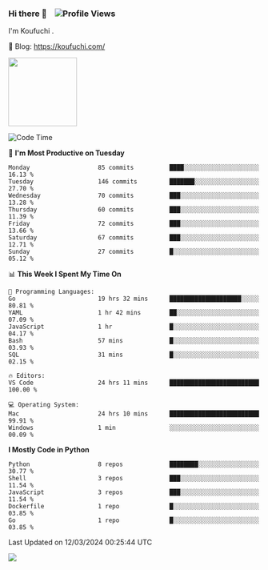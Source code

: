 ### Hi there 👋 &nbsp;&nbsp; ![Profile Views](https://komarev.com/ghpvc/?username=Koufuchi&base=200)

I'm Koufuchi . 

📔 Blog: <https://koufuchi.com/>

<img align="" height="137px" src="https://github-readme-stats-seven-nu-30.vercel.app/api?username=Koufuchi&hide=issues,contribs&show_icons=true&line_height=21&theme=radical&locale=en" />
<!-- <img align="" height="137px" src="https://github-readme-stats-seven-nu-30.vercel.app/api/top-langs/?username=Koufuchi&layout=compact&hide=blade,html,css,pug,scss&theme=radical&locale=en" /> -->

<!--START_SECTION:waka-->
![Code Time](http://img.shields.io/badge/Code%20Time-449%20hrs%2010%20mins-blue)

📅 **I'm Most Productive on Tuesday** 

```text
Monday                   85 commits          ████░░░░░░░░░░░░░░░░░░░░░   16.13 % 
Tuesday                  146 commits         ███████░░░░░░░░░░░░░░░░░░   27.70 % 
Wednesday                70 commits          ███░░░░░░░░░░░░░░░░░░░░░░   13.28 % 
Thursday                 60 commits          ███░░░░░░░░░░░░░░░░░░░░░░   11.39 % 
Friday                   72 commits          ███░░░░░░░░░░░░░░░░░░░░░░   13.66 % 
Saturday                 67 commits          ███░░░░░░░░░░░░░░░░░░░░░░   12.71 % 
Sunday                   27 commits          █░░░░░░░░░░░░░░░░░░░░░░░░   05.12 % 
```


📊 **This Week I Spent My Time On** 

```text
💬 Programming Languages: 
Go                       19 hrs 32 mins      ████████████████████░░░░░   80.81 % 
YAML                     1 hr 42 mins        ██░░░░░░░░░░░░░░░░░░░░░░░   07.09 % 
JavaScript               1 hr                █░░░░░░░░░░░░░░░░░░░░░░░░   04.17 % 
Bash                     57 mins             █░░░░░░░░░░░░░░░░░░░░░░░░   03.93 % 
SQL                      31 mins             █░░░░░░░░░░░░░░░░░░░░░░░░   02.15 % 

🔥 Editors: 
VS Code                  24 hrs 11 mins      █████████████████████████   100.00 % 

💻 Operating System: 
Mac                      24 hrs 10 mins      █████████████████████████   99.91 % 
Windows                  1 min               ░░░░░░░░░░░░░░░░░░░░░░░░░   00.09 % 
```

**I Mostly Code in Python** 

```text
Python                   8 repos             ████████░░░░░░░░░░░░░░░░░   30.77 % 
Shell                    3 repos             ███░░░░░░░░░░░░░░░░░░░░░░   11.54 % 
JavaScript               3 repos             ███░░░░░░░░░░░░░░░░░░░░░░   11.54 % 
Dockerfile               1 repo              █░░░░░░░░░░░░░░░░░░░░░░░░   03.85 % 
Go                       1 repo              █░░░░░░░░░░░░░░░░░░░░░░░░   03.85 % 
```




 Last Updated on 12/03/2024 00:25:44 UTC
<!--END_SECTION:waka-->

![](https://hit.yhype.me/github/profile?user_id=46078832)
